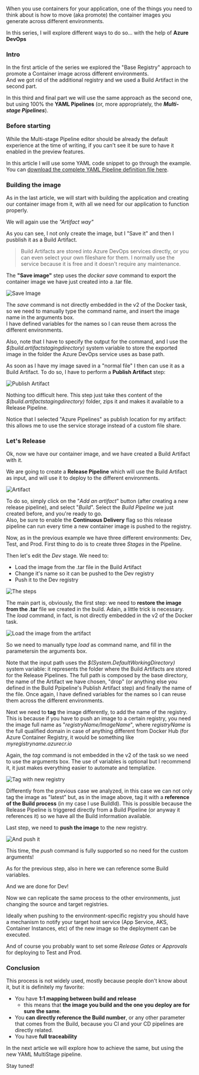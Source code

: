 When you use containers for your application, one of the things you need to think about is how to move (aka promote) the container images you generate across different environments.

In this series, I will explore different ways to do so... with the help of __Azure DevOps__

### Intro

In the first article of the series we explored the "Base Registry" approach to promote a Container image across different environments.  
And we got rid of the additional registry and we used a Build Artifact in the second part.  

In this third and final part we will use the same approach as the second one, but using 100% the __YAML Pipelines__ (or, more appropriately, the ___Multi-stage Pipelines___).

### Before starting

While the Multi-stage Pipeline editor should be already the default experience at the time of writing, if you can't see it be sure to have it enabled in the preview features.

In this article I will use some YAML code snippet to go through the example.  
You can [download the complete YAML Pipeline definition file here]().

### Building the image

As in the last article, we will start with building the application and creating our container image from it, with all we need for our application to function properly.

We will again use the _"Artifact way"_

As you can see, I not only create the image, but I "Save it" and then I pusblish it as a Build Artifact.  

> Build Artifacts are stored into Azure DevOps services directly, or you can even select your own fileshare for them. I normally use the service because it is free and it doesn't require any maintenance.

The __"Save image"__ step uses the _docker save_ command to export the container image we have just created into a .tar file.

![Save Image](https://thepracticaldev.s3.amazonaws.com/i/4z683v6nfbxyc6voqgqw.png)

The _save_ command is not directly embedded in the v2 of the Docker task, so we need to manually type the command name, and insert the image name in the arguments box.  
I have defined variables for the names so I can reuse them across the different environments.

Also, note that I have to specify the output for the command, and I use the _$(build.artifactstagingdirectory)_ system variable to store the exported image in the folder the Azure DevOps service uses as base path.

As soon as I have my image saved in a "normal file" I then can use it as a Build Artifact. To do so, I have to perform a __Publish Artifact__ step:

![Publish Artifact](https://thepracticaldev.s3.amazonaws.com/i/s9ami6x4ksxwmrc1dqfs.png)

Nothing too difficult here. This step just take thes content of the _$(build.artifactstagingdirectory)_ folder, zips it and makes it available to a Release Pipeline.

Notice that I selected "Azure Pipelines" as publish location for my artifact: this allows me to use the service storage instead of a custom file share.

### Let's Release

Ok, now we have our container image, and we have created a Build Artifact with it.

We are going to create a __Release Pipeline__ which will use the Build Artifact as input, and will use it to deploy to the different environments.

![Artifact](https://thepracticaldev.s3.amazonaws.com/i/q6fuxwhi13h4z6djgzdb.png)

To do so, simply click on the "_Add an artifact_" button (after creating a new release pipeline), and select "_Build_". Select the _Build Pipeline_ we just created before, and you're ready to go.  
Also, be sure to enable the __Continuous Delivery__ flag so this release pipeline can run every time a new container image is pushed to the registry.

Now, as in the previous example we have three different environments: Dev, Test, and Prod. First thing to do is to create three _Stages_ in the Pipeline.

Then let's edit the _Dev_ stage. We need to:

* Load the image from the .tar file in the Build Artifact
* Change it's name so it can be pushed to the Dev registry
* Push it to the Dev registry

![The steps](https://thepracticaldev.s3.amazonaws.com/i/uc37uxtguzvafr0wpg1a.png)

The main part is, obviously, the first step: we need to __restore the image from the .tar__ file we created in the build. Adain, a little trick is necessary.
The _load_ command, in fact, is not directly embedded in the v2 of the Docker task.

![Load the image from the artifact](https://thepracticaldev.s3.amazonaws.com/i/tsr17dqx156bvow3kfca.png)

So we need to manually type _load_ as command name, and fill in the parametersin the arguments box.

Note that the input path uses the _$(System.DefaultWorkingDirectory)_ system variable: it represents the folder where the Build Artifacts are stored for the Release Pipelines. The full path is composed by the base directory, the name of the Artifact we have chosen, "drop" (or anything else you defined in the Build Ppipeline's Publish Artifact step) and finally the name of the file. Once again, I have defined variables for the names so I can reuse them across the different environments.

Next we need to __tag__ the image differently, to add the name of the registry. This is because if you have to push an image to a certain registry, you need the image full name as "_registryName/ImageName_", where _registryName_ is the full qualified domain in case of anything different from Docker Hub (for Azure Container Registry, it would be something like _myregistryname.azurecr.io_

Again, the _tag_ command is not embedded in the v2 of the task so we need to use the arguments box. The use of variables is optional but I recommend it, it just makes everything easier to automate and templatize.

![Tag with new registry](https://thepracticaldev.s3.amazonaws.com/i/xcna32cixv6zp48aen0z.png)

Differently from the previous case we analyzed, in this case we can not only tag the image as "latest" but, as in the image above, tag it with a __reference of the Build process__ (in my case I use BuildId). This is possible because the Release Pipeline is triggered directly from a Build Pipeline (or anyway it references it) so we have all the Build information available.

Last step, we need to __push the image__ to the new registry.

![And push it](https://thepracticaldev.s3.amazonaws.com/i/bglztae2mfn44yh0rlk6.png)

This time, the _push_ command is fully supported so no need for the custom arguments!

As for the previous step, also in here we can reference some Build variables.

And we are done for Dev!

Now we can replicate the same process to the other environments, just changing the source and target registries.

Ideally when pushing to the environment-specific registry you should have a mechanism to notify your target host service (App Service, AKS, Container Instances, etc) of the new image so the deployment can be executed.

And of course you probably want to set some _Release Gates_ or _Approvals_ for deploying to Test and Prod.

### Conclusion

This process is not widely used, mostly because people don't know about it, but it is definitely my favorite:

* You have __1:1 mapping between build and release__
  * this means that __the image you build and the one you deploy are for sure the same__.
* You __can directly reference the Build number__, or any other parameter that comes from the Build, because you CI and your CD pipelines are directly related.
* You have __full traceability__

In the next article we will explore how to achieve the same, but using the new YAML MultiStage pipeline.

Stay tuned!
